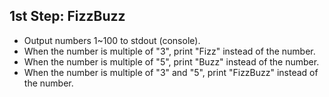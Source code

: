 ## 1st Step: FizzBuzz
- Output numbers 1~100 to stdout (console).
- When the number is multiple of "3", print "Fizz" instead of the number.
- When the number is multiple of "5", print "Buzz" instead of the number.
- When the number is multiple of "3" and "5", print "FizzBuzz" instead of the number.